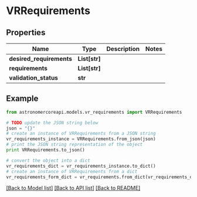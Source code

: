 # VRRequirements


## Properties
Name | Type | Description | Notes
------------ | ------------- | ------------- | -------------
**desired_requirements** | **List[str]** |  | 
**requirements** | **List[str]** |  | 
**validation_status** | **str** |  | 

## Example

```python
from astronomercoreapi.models.vr_requirements import VRRequirements

# TODO update the JSON string below
json = "{}"
# create an instance of VRRequirements from a JSON string
vr_requirements_instance = VRRequirements.from_json(json)
# print the JSON string representation of the object
print VRRequirements.to_json()

# convert the object into a dict
vr_requirements_dict = vr_requirements_instance.to_dict()
# create an instance of VRRequirements from a dict
vr_requirements_form_dict = vr_requirements.from_dict(vr_requirements_dict)
```
[[Back to Model list]](../README.md#documentation-for-models) [[Back to API list]](../README.md#documentation-for-api-endpoints) [[Back to README]](../README.md)


